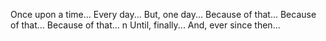 
Once upon a time...
Every day...
But, one day...
Because of that...
Because of that...
Because of that... n
Until, finally...
And, ever since then...
